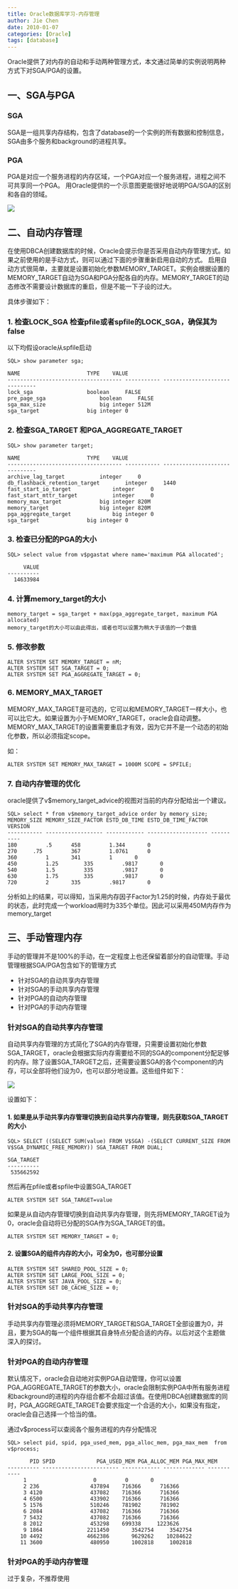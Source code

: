 ```yaml
---
title: Oracle数据库学习-内存管理
author: Jie Chen
date: 2010-01-07
categories: [Oracle]
tags: [database]
---
```


Oracle提供了对内存的自动和手动两种管理方式，本文通过简单的实例说明两种方式下对SGA/PGA的设置。

## 一、SGA与PGA

### SGA

SGA是一组共享内存结构，包含了database的一个实例的所有数据和控制信息，SGA由多个服务和background的进程共享。

### PGA

PGA是对应一个服务进程的内存区域，一个PGA对应一个服务进程，进程之间不可共享同一个PGA。 用Oracle提供的一个示意图更能很好地说明PGA/SGA的区别和各自的领域。

![](/asserts/res/oracle_dba_intro_4_sgapga.jpg)
  
## 二、自动内存管理

在使用DBCA创建数据库的时候，Oracle会提示你是否采用自动内存管理方式。如果之前使用的是手动方式，则可以通过下面的步骤重新启用自动的方式。 启用自动方式很简单，主要就是设置初始化参数MEMORY_TARGET。实例会根据设置的MEMORY_TARGET自动为SGA和PGA分配各自的内存。MEMORY_TARGET的动态修改不需要设计数据库的重启，但是不能一下子设的过大。

具体步骤如下：

### 1. 检查LOCK_SGA 检查pfile或者spfile的LOCK_SGA，确保其为false

以下均假设oracle从spfile启动

	SQL> show parameter sga;

	NAME				     TYPE	 VALUE
	------------------------------------ ----------- ------------------------------
	lock_sga			     boolean	 FALSE
	pre_page_sga			     boolean	 FALSE
	sga_max_size			     big integer 512M
	sga_target			     big integer 0

### 2. 检查SGA_TARGET 和PGA_AGGREGATE_TARGET

	SQL> show parameter target;

	NAME				     TYPE	 VALUE
	------------------------------------ ----------- ------------------------------
	archive_lag_target		     integer	 0
	db_flashback_retention_target	     integer	 1440
	fast_start_io_target		     integer	 0
	fast_start_mttr_target		     integer	 0
	memory_max_target		     big integer 820M
	memory_target			     big integer 820M
	pga_aggregate_target		     big integer 0
	sga_target			     big integer 0

### 3. 检查已分配的PGA的大小

	SQL> select value from v$pgastat where name='maximum PGA allocated';

		 VALUE
	----------
	  14633984

### 4. 计算memory_target的大小

	memory_target = sga_target + max(pga_aggregate_target, maximum PGA allocated)
	memory_target的大小可以由此得出，或者也可以设置为稍大于该值的一个数值

### 5. 修改参数

	ALTER SYSTEM SET MEMORY_TARGET = nM;
	ALTER SYSTEM SET SGA_TARGET = 0;
	ALTER SYSTEM SET PGA_AGGREGATE_TARGET = 0;

### 6. MEMORY_MAX_TARGET

MEMORY_MAX_TARGET是可选的，它可以和MEMORY_TARGET一样大小，也可以比它大。如果设置为小于MEMORY_TARGET，oracle会自动调整。MEMORY_MAX_TARGET的设置需要重启才有效，因为它并不是一个动态的初始化参数，所以必须指定scope。

如：

	ALTER SYSTEM SET MEMORY_MAX_TARGET = 1000M SCOPE = SPFILE;

### 7. 自动内存管理的优化

oracle提供了v$memory_target_advice的视图对当前的内存分配给出一个建议。

	SQL> select * from v$memory_target_advice order by memory_size;
	MEMORY_SIZE MEMORY_SIZE_FACTOR ESTD_DB_TIME ESTD_DB_TIME_FACTOR VERSION
	----------- ------------------ ------------ ------------------- ----------
	180 		.5 		458 		1.344		0
	270		.75 		367 		1.0761 		0
	360 		1 		341 		1 		0
	450 		1.25 		335 		.9817 		0
	540 		1.5 		335 		.9817 		0
	630 		1.75 		335 		.9817 		0
	720 		2 		335 		.9817 		0

分析如上的结果，可以得知，当采用内存因子Factor为1.25的时候，内存处于最优的状态，此时完成一个workload用时为335个单位。因此可以采用450M内存作为memory_target

## 三、手动管理内存

手动的管理并不是100%的手动，在一定程度上也还保留着部分的自动管理。手动管理根据SGA/PGA包含如下的管理方式

* 针对SGA的自动共享内存管理
* 针对SGA的手动共享内存管理
* 针对PGA的自动内存管理
* 针对PGA的手动内存管理

### 针对SGA的自动共享内存管理

自动共享内存管理的方式简化了SGA的内存管理，只需要设置初始化参数SGA_TARGET，oracle会根据实际内存需要给不同的SGA的component分配足够的内存。除了设置SGA_TARGET之后，还需要设置SGA的各个component的内存，可以全部将他们设为0，也可以部分地设置。这些组件如下：

![](/asserts/res/oracle_dba_intro_4_sga_comp.jpg)

设置如下：

#### 1. 如果是从手动共享内存管理切换到自动共享内存管理，则先获取SGA_TARGET的大小

	SQL> SELECT ((SELECT SUM(value) FROM V$SGA) -(SELECT CURRENT_SIZE FROM V$SGA_DYNAMIC_FREE_MEMORY)) SGA_TARGET FROM DUAL;

	SGA_TARGET
	----------
	 535662592
 
然后再在pfile或者spfile中设置SGA_TARGET

	ALTER SYSTEM SET SGA_TARGET=value

如果是从自动内存管理切换到自动共享内存管理，则先将MEMORY_TARGET设为0，oracle会自动将已分配的SGA作为SGA_TARGET的值。

	ALTER SYSTEM SET MEMORY_TARGET = 0;

#### 2. 设置SGA的组件内存的大小，可全为0，也可部分设置

	ALTER SYSTEM SET SHARED_POOL_SIZE = 0;
	ALTER SYSTEM SET LARGE_POOL_SIZE = 0;
	ALTER SYSTEM SET JAVA_POOL_SIZE = 0;
	ALTER SYSTEM SET DB_CACHE_SIZE = 0;

### 针对SGA的手动共享内存管理

手动共享内存管理必须将MEMORY_TARGET和SGA_TARGET全部设置为0，并且，要为SGA的每一个组件根据其自身特点分配合适的内存。以后对这个主题做深入的探讨。

### 针对PGA的自动内存管理

默认情况下，oracle会自动地对实例PGA自动管理，你可以设置PGA_AGGREGATE_TARGET的参数大小，oracle会限制实例PGA中所有服务进程和background的进程的内存组合都不会超过该值。在使用DBCA创建数据库的同时，PGA_AGGREGATE_TARGET会要求指定一个合适的大小，如果没有指定，oracle会自己选择一个恰当的值。

通过v$process可以查阅各个服务进程的内存分配情况

	SQL> select pid, spid, pga_used_mem, pga_alloc_mem, pga_max_mem  from v$process;

		   PID SPID 		    PGA_USED_MEM PGA_ALLOC_MEM PGA_MAX_MEM
	---------- ------------------------ ------------ ------------- -----------
		 1				       0	     0		 0
		 2 236				  437894	716366	    716366
		 3 4120 			  437082	716366	    716366
		 4 6500 			  433902	716366	    716366
		 5 1576 			  510246	781902	    781902
		 6 2084 			  437082	716366	    716366
		 7 5432 			  437082	716366	    716366
		 8 2012 			  453298	699338	   1223626
		 9 1864 			 2211450       3542754	   3542754
		10 4492 			 4662386       9629262	  10284622
		11 3600 			  480950       1002818	   1002818

### 针对PGA的手动内存管理

过于复杂，不推荐使用
